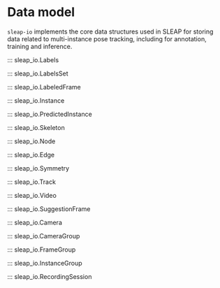 # Data model

`sleap-io` implements the core data structures used in SLEAP for storing data related to multi-instance pose tracking, including for annotation, training and inference.



::: sleap_io.Labels

::: sleap_io.LabelsSet

::: sleap_io.LabeledFrame

::: sleap_io.Instance

::: sleap_io.PredictedInstance

::: sleap_io.Skeleton

::: sleap_io.Node

::: sleap_io.Edge

::: sleap_io.Symmetry

::: sleap_io.Track

::: sleap_io.Video

::: sleap_io.SuggestionFrame

::: sleap_io.Camera

::: sleap_io.CameraGroup

::: sleap_io.FrameGroup

::: sleap_io.InstanceGroup

::: sleap_io.RecordingSession
